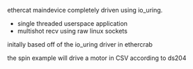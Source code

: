 ethercat maindevice completely driven using io_uring.
- single threaded userspace application
- multishot recv using raw linux sockets

initally based off of the io_uring driver in ethercrab

the spin example will drive a motor in CSV according to ds204
